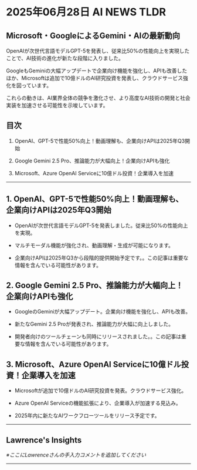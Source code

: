 # 2025年06月28日 AI NEWS TLDR

## Microsoft・GoogleによるGemini・AIの最新動向

OpenAIが次世代言語モデルGPT-5を発表し、従来比50%の性能向上を実現したことで、AI技術の進化が新たな段階に入りました。

GoogleもGeminiの大幅アップデートで企業向け機能を強化し、APIも改善したほか、Microsoftは追加で10億ドルのAI研究投資を発表し、クラウドサービス強化を図っています。

これらの動きは、AI業界全体の競争を激化させ、より高度なAI技術の開発と社会実装を加速させる可能性を示唆しています。

## 目次

1. OpenAI、GPT-5で性能50%向上！動画理解も、企業向けAPIは2025年Q3開始

2. Google Gemini 2.5 Pro、推論能力が大幅向上！企業向けAPIも強化

3. Microsoft、Azure OpenAI Serviceに10億ドル投資！企業導入を加速

---

## 1. OpenAI、GPT-5で性能50%向上！動画理解も、企業向けAPIは2025年Q3開始

- OpenAIが次世代言語モデルGPT-5を発表しました。従来比50%の性能向上を実現。

- マルチモーダル機能が強化され、動画理解・生成が可能になります。

- 企業向けAPIは2025年Q3から段階的提供開始予定です。。この記事は重要な情報を含んでいる可能性があります。

## 2. Google Gemini 2.5 Pro、推論能力が大幅向上！企業向けAPIも強化

- GoogleのGeminiが大幅アップデート。企業向け機能を強化し、APIも改善。

- 新たなGemini 2.5 Proが発表され、推論能力が大幅に向上しました。

- 開発者向けのツールチェーンも同時にリリースされました。。この記事は重要な情報を含んでいる可能性があります。

## 3. Microsoft、Azure OpenAI Serviceに10億ドル投資！企業導入を加速

- Microsoftが追加で10億ドルのAI研究投資を発表。クラウドサービス強化。

- Azure OpenAI Serviceの機能拡張により、企業導入が加速する見込み。

- 2025年内に新たなAIワークフローツールをリリース予定です。

---

## Lawrence's Insights

*※ここにLawrenceさんの手入力コメントを追加してください*

---
